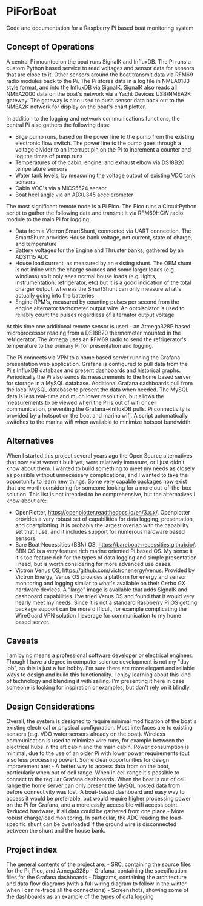 # PiForBoat
Code and documentation for a Raspberry Pi based boat monitoring system

<H2>Concept of Operations</h2>
A central Pi mounted on the boat runs SignalK and InfluxDB.  The Pi runs a custom Python based service to read voltages and sensor data for sensors that are close to it.  Other sensors around the boat transmit data via RFM69 radio modules back to the Pi.  The Pi stores data in a log file in NMEA0183 style format, and into the InfluxDB via SignalK.  SignalK also reads all NMEA2000 data on the boat's network via a Yacht Devices USB/NMEA2K gateway.  The gateway is also used to push sensor data back out to the NMEA2K network for display on the boat's chart plotter.

In addition to the logging and network communications functions, the central Pi also gathers the following data:
  - Bilge pump runs, based on the power line to the pump from the existing electronic flow switch.  The power line to the pump goes through a voltage divider to an interrupt pin on the Pi to increment a counter and log the times of pump runs 
  - Temperatures of the cabin, engine, and exhaust elbow via DS18B20 temperature sensors
  - Water tank levels, by measuring the voltage output of existing VDO tank sensors
  - Cabin VOC's via a MiCS5524 sensor
  - Boat heel angle via an ADXL345 accelerometer

The most significant remote node is a Pi Pico.  The Pico runs a CircuitPython script to gather the following data and transmit it via RFM69HCW radio module to the main Pi for logging:
  - Data from a Victron SmartShunt, connected via UART connection.  The SmartShunt provides House bank voltage, net current, state of charge, and temperature
  - Battery voltages for the Engine and Thruster banks, gathered by an ADS1115 ADC
  - House load current, as measured by an existing shunt.  The OEM shunt is not inline with the charge sources and some larger loads (e.g. windlass) so it only sees normal house loads (e.g. lights, instrumentation, refrigerator, etc) but it is a good indication of the total charger output, whereas the SmartShunt can only measure what's actually going into the batteries
  - Engine RPM's, measured by counting pulses per second from the engine alternator tachometer output wire.  An optoisolator is used to reliably count the pulses regardless of alternator output voltage
  
At this time one additional remote sensor is used - an Atmega328P based microprocessor reading from a DS18B20 thermometer mounted in the refrigerator.  The Atmega uses an RFM69 radio to send the refrigerator's temperature to the primary Pi for presentation and logging.

The Pi connects via VPN to a home based server running the Grafana presentation web application.  Grafana is configured to pull data from the Pi's InfluxDB database and present dashboards and historical graphs.  Periodically the Pi also sends its measurements to the home based server for storage in a MySQL database.  Additional Grafana dashboards pull from the local MySQL database to present the data when needed.  The MySQL data is less real-time and much lower resolution, but allows the measurements to be viewed when the Pi is out of wifi or cell communication, preventing the Grafana->InfluxDB pulls.  Pi connectivity is provided by a hotspot on the boat and marina wifi.  A script automatically switches to the marina wifi when available to minimize hotspot bandwidth.

<H2>Alternatives</h2>
When I started this project several years ago the Open Source alternatives that now exist weren't built yet, were relatively immature, or I just didn't know about them.  I wanted to build something to meet my needs as closely as possible without unnecessary complications, and I wanted to take the opportunity to learn new things.  Some very capable packages now exist that are worth considering for someone looking for a more out-of-the-box solution.  This list is not intended to be comprehensive, but the alternatives I know about are:
  
  - OpenPlotter, https://openplotter.readthedocs.io/en/3.x.x/.  Openplotter provides a very robust set of capabilities for data logging, presentation, and chartplotting.  It is probably the largest overlap with the capability set that I use, and it includes support for numerous hardware based sensors.
  - Bare Boat Necessities (BBN) OS, https://bareboat-necessities.github.io/.  BBN OS is a very feature rich marine oriented Pi based OS.  My sense it it's too feature rich for the types of data logging and simple presentation I need, but is worth considering for more advanced use cases.
  - Victron Venus OS, https://github.com/victronenergy/venus.  Provided by Victron Energy, Venus OS provides a platform for energy and sensor monitoring and logging similar to what's available on their Cerbo GX hardware devices.  A "large" image is available that adds SignalK and dashboard capabilities.  I've tried Venus OS and found that it would very nearly meet my needs.  Since it is not a standard Raspberry Pi OS getting package support can be more difficult, for example complicating the WireGuard VPN solution I leverage for communication to my home based server.

<H2>Caveats</h2>
I am by no means a professional software developer or electrical engineer.  Though I have a degree in computer science development is not my "day job", so this is just a fun hobby.  I'm sure there are more elegant and reliable ways to design and build this functionality.  I enjoy learning about this kind of technology and blending it with sailing.  I'm presenting it here in case someone is looking for inspiration or examples, but don't rely on it blindly.

<H2>Design Considerations</h2>
Overall, the system is designed to require minimal modification of the boat's existing electrical or physical configuration.  Most interfaces are to existing sensors (e.g. VDO water sensors already on the boat).  Wireless communication is used to minimize wire runs, for example between the electrical hubs in the aft cabin and the main cabin.  Power consumption is minimal, due to the use of an older Pi with lower power requirements (but also less processing power).  Some clear opportunities for design improvement are:
  - A better way to access data from on the boat, particularly when out of cell range.  When in cell range it's possible to connect to the regular Grafana dashboards.  When the boat is out of cell range the home server can only present the MySQL hosted data from before connectivity was lost.  A boat-based dashboard and easy way to access it would be preferable, but would require higher processing power on the Pi for Grafana, and a more easily accessible wifi access point.
  - Reduced hardware, if all data could be gathered from one place
  - More robust charge/load monitoring.  In particular, the ADC reading the load-specific shunt can be overloaded if the ground wire is disconnected between the shunt and the house bank.

<H2>Project index</h2>
The general contents of the project are:
  - SRC, containing the source files for the Pi, Pico, and Atmega328p
  - Grafana, containing the specification files for the Grafana dashboards
  - Diagrams, containing the architecture and data flow diagrams (with a full wiring diagram to follow in the winter when I can re-trace all the connections)
  - Screenshots, showing some of the dashboards as an example of the types of data logging
